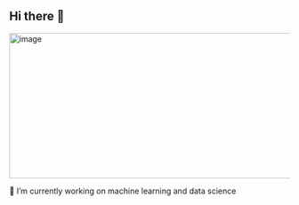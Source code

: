 ## Hi there 👋
<img width="1189" height="262" alt="image" src="https://github.com/user-attachments/assets/9383d595-5072-449e-b32b-3c502d2818fa" />


🔭 I’m currently working on machine learning and data science

<!--
**dchong1/dchong1** is a ✨ _special_ ✨ repository because its `README.md` (this file) appears on your GitHub profile.

Here are some ideas to get you started:

- 🔭 I’m currently working on ...
- 🌱 I’m currently learning ...
- 👯 I’m looking to collaborate on ...
- 🤔 I’m looking for help with ...
- 💬 Ask me about ...
- 📫 How to reach me: ...
- 😄 Pronouns: ...
- ⚡ Fun fact: ...
-->
